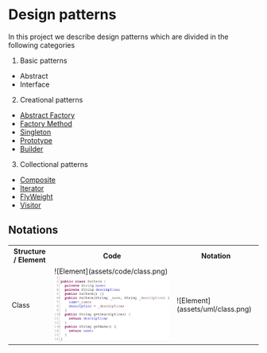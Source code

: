 # Design patterns

In this project we describe design patterns  which are divided in the following categories

1. Basic patterns
  * Abstract
  * Interface
2. Creational patterns
  * [Abstract Factory](CreationalPatterns/abstract_factory/readme.md)
  * [Factory Method](CreationalPatterns/factory_method/readme.md)
  * [Singleton](CreationalPatterns/singleton/readme.md)
  * [Prototype](CreationalPatterns/prototype/readme.md)
  * [Builder](CreationalPatterns/builder/readme.md)
3. Collectional patterns
  * [Composite]()
  * [Iterator]()
  * [FlyWeight]()
  * [Visitor]()

## Notations

<table style="width:100%">
 <tr>
   <th> Structure / Element </th>
   <th> Code </th>
   <th> Notation </th>
 </tr>
 <tr>
   <td>Class</td>
   <td>
   ![Element](assets/code/class.png)
   <img src="assets/code/class.png">
   </td>
   <td>
   ![Element](assets/uml/class.png)
   </td>
 </tr>
</table>

